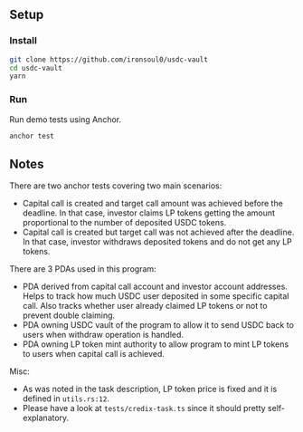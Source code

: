 ## Setup

### Install

```bash
git clone https://github.com/ironsoul0/usdc-vault
cd usdc-vault
yarn
```

### Run

Run demo tests using Anchor.

```bash
anchor test
```

## Notes

There are two anchor tests covering two main scenarios:

- Capital call is created and target call amount was achieved before the deadline. In that case, investor claims LP tokens getting the amount proportional to the number of deposited USDC tokens.
- Capital call is created but target call was not achieved after the deadline. In that case, investor withdraws deposited tokens and do not get any LP tokens.

There are 3 PDAs used in this program:

- PDA derived from capital call account and investor account addresses. Helps to track how much USDC user deposited in some specific capital call. Also tracks whether user already claimed LP tokens or not to prevent double claiming.
- PDA owning USDC vault of the program to allow it to send USDC back to users when withdraw operation is handled.
- PDA owning LP token mint authority to allow program to mint LP tokens to users when capital call is achieved.

Misc:

- As was noted in the task description, LP token price is fixed and it is defined in `utils.rs:12`.
- Please have a look at `tests/credix-task.ts` since it should pretty self-explanatory.

